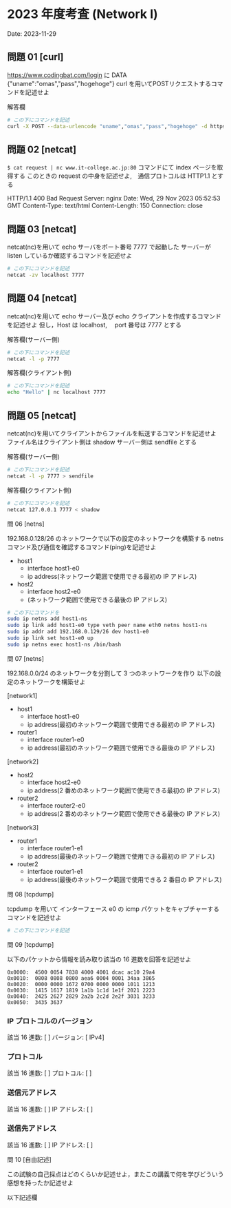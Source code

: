# 2023 年度考査 (Network I)

Date: 2023-11-29

## 問題 01 [curl]

https://www.codingbat.com/login に DATA {"uname":"omas","pass","hogehoge"} curl を用いてPOSTリクエストするコマンドを記述せよ

解答欄

```bash
# この下にコマンドを記述
curl -X POST --data-urlencode "uname","omas","pass","hogehoge" -d https://www.codingbat.com/login
```

## 問題 02 [netcat]

`$ cat request | nc www.it-college.ac.jp:80` コマンドにて index ページを取得する
このときの request の中身を記述せよ,　通信プロトコルは HTTP1.1 とする

HTTP/1.1 400 Bad Request
Server: nginx
Date: Wed, 29 Nov 2023 05:52:53 GMT
Content-Type: text/html
Content-Length: 150
Connection: close

## 問題 03 [netcat]

netcat(nc)を用いて echo サーバをポート番号 7777 で起動した
サーバーが listen しているか確認するコマンドを記述せよ

```bash
# この下にコマンドを記述
netcat -zv localhost 7777

```

## 問題 04 [netcat]

netcat(nc)を用いて echo サーバー及び echo クライアントを作成するコマンドを記述せよ
但し，Host は localhost,　 port 番号は 7777 とする

解答欄(サーバー側)

```bash
# この下にコマンドを記述
netcat -l -p 7777
```

解答欄(クライアント側)

```bash
# この下にコマンドを記述
echo "Hello" | nc localhost 7777
```

## 問題 05 [netcat]

netcat(nc)を用いてクライアントからファイルを転送するコマンドを記述せよ
ファイル名はクライアント側は shadow サーバー側は sendfile とする

解答欄(サーバー側)

```bash
# この下にコマンドを記述
netcat -l -p 7777 > sendfile
```

解答欄(クライアント側)

```bash
# この下にコマンドを記述
netcat 127.0.0.1 7777 < shadow 
```

問 06 [netns]

192.168.0.128/26 のネットワークで以下の設定のネットワークを構築する netns コマンド及び通信を確認するコマンド(ping)を記述せよ

- host1
  - interface host1-e0
  - ip address(ネットワーク範囲で使用できる最初の IP アドレス)
- host2
  - interface host2-e0
  - (ネットワーク範囲で使用できる最後の IP アドレス)

```bash
# この下にコマンドを
sudo ip netns add host1-ns
sudo ip link add host1-e0 type veth peer name eth0 netns host1-ns
sudo ip addr add 192.168.0.129/26 dev host1-e0
sudo ip link set host1-e0 up
sudo ip netns exec host1-ns /bin/bash
```

問 07 [netns]

192.168.0.0/24 のネットワークを分割して 3 つのネットワークを作り
以下の設定のネットワークを構築せよ

[network1]

- host1
  - interface host1-e0
  - ip address(最初のネットワーク範囲で使用できる最初の IP アドレス)
- router1
  - interface router1-e0
  - ip address(最初のネットワーク範囲で使用できる最後の IP アドレス)

[network2]

- host2
  - interface host2-e0
  - ip address(2 番めのネットワーク範囲で使用できる最初の IP アドレス)
- router2
  - interface router2-e0
  - ip address(2 番めのネットワーク範囲で使用できる最後の IP アドレス)

[network3]

- router1
  - interface router1-e1
  - ip address(最後のネットワーク範囲で使用できる最初の IP アドレス)
- router2
  - interface router1-e1
  - ip address(最後のネットワーク範囲で使用できる 2 番目の IP アドレス)

問 08 [tcpdump]

tcpdump を用いて インターフェース e0 の icmp パケットをキャプチャーするコマンドを記述せよ

```bash
# この下にコマンドを記述


```

問 09 [tcpdump]

以下のパケットから情報を読み取り該当の 16 進数を回答を記述せよ

```log
0x0000:  4500 0054 7838 4000 4001 dcac ac10 29a4
0x0010:  0808 0808 0800 aea6 0004 0001 34aa 3865
0x0020:  0000 0000 1672 0700 0000 0000 1011 1213
0x0030:  1415 1617 1819 1a1b 1c1d 1e1f 2021 2223
0x0040:  2425 2627 2829 2a2b 2c2d 2e2f 3031 3233
0x0050:  3435 3637
```

### IP プロトコルのバージョン

該当 16 進数: [ ]
バージョン: [ IPv4]

### プロトコル

該当 16 進数: [ ]
プロトコル: [ ]

### 送信元アドレス

該当 16 進数: [ ]
IP アドレス: [ ]

### 送信先アドレス

該当 16 進数: [ ]
IP アドレス: [ ]

問 10 [自由記述]

この試験の自己採点はどのくらいか記述せよ，またこの講義で何を学びどういう感想を持ったか記述せよ

以下記述欄
